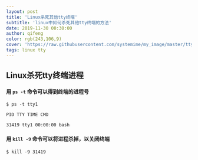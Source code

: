 ```yaml
---
layout: post
title: 'Linux杀死其他tty终端'
subtitle: 'linux中如何杀死其他tty终端的方法'
date: 2019-11-30 00:30:00
author: qifeng
color: rgb(243,106,9)
cover: 'https://raw.githubusercontent.com/systemime/my_image/master/tty.png'
tags: linux tty
---
```

## Linux杀死tty终端进程  

#### 用 `ps -t` 命令可以得到终端的进程号  

```
$ ps -t tty1

PID TTY TIME CMD

31419 tty1 00:00:00 bash
```  


#### 用 `kill -9` 命令可以将进程杀掉，以关闭终端  

```
$ kill -9 31419
```


